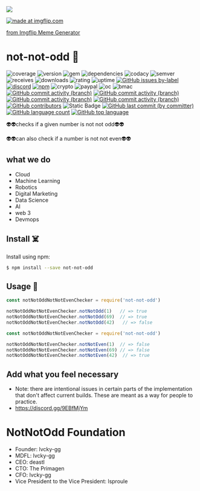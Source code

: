<img src="https://cdn.discordapp.com/attachments/837800765602005051/1187131696898900080/lighthouse-score.png?ex=6595c58c&is=6583508c&hm=7777b5f154ff37856f97a5def7d96db53ca6180896f6512a25f37b650bf91eb4&"/>

<a href="https://imgflip.com/i/89ts7o"><img src="https://i.imgflip.com/89ts7o.jpg" title="made at imgflip.com"/></a><div><a href="https://imgflip.com/memegenerator">from Imgflip Meme Generator</a></div>
# not-not-odd  🚀
![coverage](https://img.shields.io/badge/coverage-69%25-yellowgreen)
![version](https://img.shields.io/badge/version-4.0.3-blue)
![gem](https://img.shields.io/badge/gem-4.2.0-blue)
![dependencies](https://img.shields.io/badge/dependencies-out%20of%20date-orange)
![codacy](https://img.shields.io/badge/codacy-B-green)
![semver](https://img.shields.io/badge/semver-69.4.20-blue)
![receives](https://img.shields.io/badge/receives-69,420.00%20USD%2Fweek-yellow)
![downloads](https://img.shields.io/badge/downloads-13k%2Fmonth-brightgreen)
![rating](https://img.shields.io/badge/rating-★★★★★★★★★★★★★★★★★★★★★★★★★★★★★★★★★★★★★★★★★★★★★★★★★★★★★★★★★★★★★★★★★★★★★★★★★★★★★★★★★★★★★★★★★★★★★★★★★★★-brightgreen)
![uptime](https://img.shields.io/badge/uptime-100.420%25-brightgreen)
[![GitHub issues by-label](https://img.shields.io/github/issues/badges/shields/good%20first%20issue)](https://github.com/PackageFlipper/notNotOdd/issues?q=is%3Aissue+is%3Aopen+label%3A%22good+first+issue%22)
[![discord](https://img.shields.io/discord/123?logo=discord&amp;label=discord)](https://discord.gg/9EBfMjYm)
[![npm](https://img.shields.io/npm/v/badges.svg)](https://www.npmjs.com/package/not-not-odd)
![crypto](https://img.shields.io/badge/crypto-donate-yellow.svg)
![paypal](https://img.shields.io/badge/paypal-donate-yellow.svg)
![oc](https://img.shields.io/badge/open%20collective-donate-yellow.svg)
![bmac](https://img.shields.io/badge/buy%20me%20a%20coffee-donate-yellow.svg)
[![GitHub commit activity (branch)](https://img.shields.io/github/commit-activity/t/PackageFlipper/notNotOdd/main)](https://github.com/PackageFlipper/notNotOdd)
[![GitHub commit activity (branch)](https://img.shields.io/github/commit-activity/y/PackageFlipper/notNotOdd/main)](https://github.com/PackageFlipper/notNotOdd)
[![GitHub commit activity (branch)](https://img.shields.io/github/commit-activity/m/PackageFlipper/notNotOdd/main)](https://github.com/PackageFlipper/notNotOdd)
[![GitHub commit activity (branch)](https://img.shields.io/github/commit-activity/w/PackageFlipper/notNotOdd/main)](https://github.com/PackageFlipper/notNotOdd)
[![GitHub contributors](https://img.shields.io/github/contributors/PackageFlipper/notNotOdd)](https://github.com/PackageFlipper/notNotOdd)
![Static Badge](https://img.shields.io/badge/hotel-trivago-blue)
[![GitHub last commit (by committer)](https://img.shields.io/github/last-commit/PackageFlipper/notNotOdd)](https://github.com/PackageFlipper/notNotOdd)
[![GitHub language count](https://img.shields.io/github/languages/count/PackageFlipper/notNotOdd)](https://github.com/PackageFlipper/notNotOdd)
[![GitHub top language](https://img.shields.io/github/languages/top/PackageFlipper/notNotOdd)](https://github.com/PackageFlipper/notNotOdd)


👽👽checks if a given number is not not odd👽👽

👽👽can also check if a number is not not even👽👽

## what we do
- Cloud 
- Machine Learning  
- Robotics
- Digital Marketing
- Data Science
- AI
- web 3
- Devmops

## Install ☠️

Install using npm:

```sh
$ npm install --save not-not-odd
```

## Usage 🖖


```js
const notNotOddNotNotEvenChecker = require('not-not-odd')

notNotOddNotNotEvenChecker.notNotOdd(1)   // => true
notNotOddNotNotEvenChecker.notNotOdd(69)  // => true
notNotOddNotNotEvenChecker.notNotOdd(42)   // => false
```



```js
const notNotOddNotNotEvenChecker = require('not-not-odd')

notNotOddNotNotEvenChecker.notNotEven(1)  // => false
notNotOddNotNotEvenChecker.notNotEven(69) // => false
notNotOddNotNotEvenChecker.notNotEven(42)  // => true
```
## Add what you feel necessary
* Note: there are intentional issues in certain parts of the implementation that don't affect current builds. These are meant as a way for people to practice.
* https://discord.gg/9EBfMjYm
# NotNotOdd Foundation
- Founder: lvcky-gg
- MDFL: lvcky-gg
- CEO: deastl
- CTO: The Primagen
- CFO: lvcky-gg
- Vice President to the Vice President: lsproule


